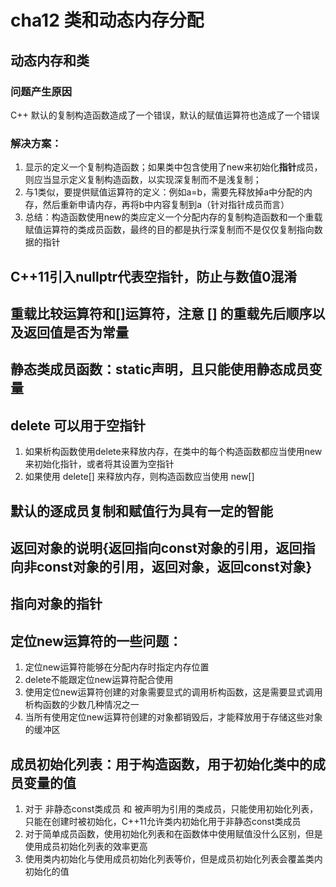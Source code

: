 # cha12 类和动态内存分配
## 动态内存和类
### 问题产生原因
C++ 默认的复制构造函数造成了一个错误，默认的赋值运算符也造成了一个错误
### 解决方案：
1. 显示的定义一个复制构造函数；如果类中包含使用了new来初始化**指针**成员，则应当显示定义复制构造函数，以实现深复制而不是浅复制；
2. 与1类似，要提供赋值运算符的定义：例如a=b，需要先释放掉a中分配的内存，然后重新申请内存，再将b中内容复制到a（针对指针成员而言）
3. 总结：构造函数使用new的类应定义一个分配内存的复制构造函数和一个重载赋值运算符的类成员函数，最终的目的都是执行深复制而不是仅仅复制指向数据的指针

## C++11引入nullptr代表空指针，防止与数值0混淆

## 重载比较运算符和[]运算符，注意 [] 的重载先后顺序以及返回值是否为常量

## 静态类成员函数：static声明，且只能使用静态成员变量

## delete 可以用于空指针
1. 如果析构函数使用delete来释放内存，在类中的每个构造函数都应当使用new来初始化指针，或者将其设置为空指针
2. 如果使用 delete[] 来释放内存，则构造函数应当使用 new[]

## 默认的逐成员复制和赋值行为具有一定的智能

## 返回对象的说明{返回指向const对象的引用，返回指向非const对象的引用，返回对象，返回const对象}

## 指向对象的指针

## 定位new运算符的一些问题：
1. 定位new运算符能够在分配内存时指定内存位置
2. delete不能跟定位new运算符配合使用
3. 使用定位new运算符创建的对象需要显式的调用析构函数，这是需要显式调用析构函数的少数几种情况之一
4. 当所有使用定位new运算符创建的对象都销毁后，才能释放用于存储这些对象的缓冲区

## 成员初始化列表：用于构造函数，用于初始化类中的成员变量的值
1. 对于 非静态const类成员 和 被声明为引用的类成员，只能使用初始化列表，只能在创建时被初始化，C++11允许类内初始化用于非静态const类成员
2. 对于简单成员函数，使用初始化列表和在函数体中使用赋值没什么区别，但是使用成员初始化列表的效率更高
3. 使用类内初始化与使用成员初始化列表等价，但是成员初始化列表会覆盖类内初始化的值

